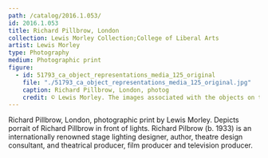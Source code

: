 ```yaml
---
path: /catalog/2016.1.053/
id: 2016.1.053
title: Richard Pillbrow, London
collection: Lewis Morley Collection;College of Liberal Arts
artist: Lewis Morley
type: Photography
medium: Photographic print
figure:
  - id: 51793_ca_object_representations_media_125_original
    file: "./51793_ca_object_representations_media_125_original.jpg"
    caption: Richard Pillbrow, London, photog
    credit: © Lewis Morley. The images associated with the objects on this website are protected under United States copyright laws. We are pleased to share these materials as an educational resource for the public for non-commercial, educational and personal use only, or for fair use as defined by law.
---
```

Richard Pillbrow, London, photographic print by Lewis Morley. Depicts porrait of Richard Pillbrow in front of lights. Richard Pilbrow (b. 1933) is an internationally renowned stage lighting designer, author, theatre design consultant, and theatrical producer, film producer and television producer.
